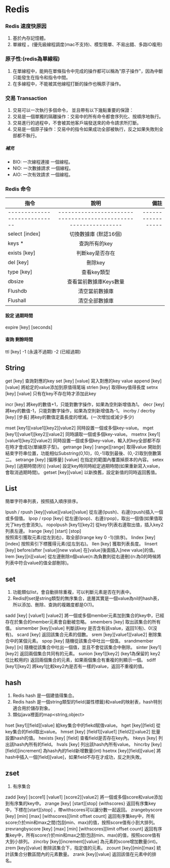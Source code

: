 # Redis 

### Redis 速度快原因
1. 基於內存記憶體。
2. 單線程 。(優先級線程調度(mac不支持)、模型簡單、不易出錯、多路IO複用)



### 原子性:(redis為單線程)
1. 在單線程中，能夠在單條指令中完成的操作都可以稱為"原子操作"，因為中斷只能發生在指令和指令中間。
2. 在多線程中，不能被其他線程打斷的操作也稱原子操作。

### 交易 Transaction
1.  交易可以一次執行多個命令， 並且帶有以下幾點重要的保證：
1. 交易是一個單獨的隔離操作：交易中的所有命令都會序列化、按順序地執行。
2. 交易進行的過程中，不會被其他客戶端發送來的命令請求所打斷。
2. 交易是一個原子操作：交易中的指令如果成功全部被執行，反之如果失敗則全部都不執行。


#####  補充
 * BIO: 一次線程連接 一個線程。
 * NIO: 一次數據請求 一個線程。
 * AIO: 一次有效請求 一個線程。




### Redis 命令



| 指令        				 | 說明           				     | 備註  |
| -------------------------- |:---------------------------------:| -----:|
|----------------------------|--------------------------------------------------------------|-----------------|
| select [index]			 | 切換數據庫 (默認16個)			 |  	 |
| keys *       			     | 查詢所有的key       			     |  	 |
| exists [key]      	     | 判斷key是否存在       	     	 |  	 |
|del [key]|刪除key ||
|type [key]|查看key類型||
|dbsize|查看當前數據庫Keys數量||
|Flushdb|清空當前數據庫||
|Flushall|清空全部數據庫||

#### 


#### 



#### 

#### 

#### 




#### 設定 過期時間
expire [key] [seconds]
#### 查詢 剩餘時間
ttl [key]
-1 (永遠不過期)
-2 (已經過期)


## String
get [key]
查詢對應的key
set [key] [value]
寫入對應的key value
append [key] [value]
將給定的value添加到原值得尾端
strlen [key]
取得key值得長度
setnx [key] [value]
只有在key不存在時才添加此key

incr [key]
將key的數值+1，只能對數字操作，如果為空則新增值為1。
decr [key]
將key的數值-1，只能對數字操作，如果為空則新增值為-1。
incrby / decrby [key] [步長]
將key的數值定義長度的增減。(一次增加或減少多少)

mset [key1][value1][key2][value2]
同時設置一個或多個key-value。
mget [key1][value1][key2][value2]
同時讀取一個或多個key-value。
msetnx [key1][value1][key2][value2]
同時設置一個或多個key-value，輸入的key全部都不存在時才會成功(單線原子型)。
getrange [key] [range][range] 
取得value 開始到結束字符串位置，功能相似Substring(0,10)，(0,-1)取到最後、(0,-2)取到倒數第二。
setrange [key] [偏移量] [value]
在指定的範圍內覆蓋掉原本的內容。 
setex [key] [過期時間(秒)] [value]
設定key時同時給定過期時間(如果重新寫入value，會取消過期時間)。
getset [key][value]
以新換舊，設定新值的同時返回舊值。


## List
簡單字符串列表，按照插入順序排序。

lpush / rpush [key][value][value][value]
從左邊(lpush)、右邊(rpush)插入一個或多個值。
lpop / rpop [key]
從左邊(lpop)、右邊(rpop)，取出一個值(如果值取光了key也會消失)。
ropolpush [key1][key2]
從key1列表右邊取出值，插入key2列表左邊。
lrange [key] [start] [stop]  
按照索引獲取元素(從左到右)，取全部(lrange key 0 -1)(排序)。
lindex [key] [index]
按照索引下標獲得元素(從左到右)。
llen [key]
獲取列表長度。
linsert [key] before/after [value][new value]
在[value]後面插入[new value]的值。
lrem [key][n][value]
從左邊刪除n個value(n:為負數則從右邊刪)(n:為0的時候將列表中符合value的值全部刪除)。

## set
1. 功能類似list，會自動排除重複，可以判斷元素是否在列表中。
2. Redis的set是string類型的無序集合，底層其實是一個value為nil的hash表，所以添加、刪除、查詢的複雜度都是O(1)。

sadd [key] [value1] [value2]
將一個或多個member元素加到集合的key中，已經存在於集合的member元素會自動被忽略。
smembers [key]
取出該集合的所有值。
sismember [key][value]
判斷該key 是否含有該value，返回1(有)、0(沒有)。
scard [key]
返回該集合元素的個數。
srem [key][value1][value2]
刪除集合中的某個元素。
spop [key]
隨機從該集合中吐出一個值。
srandmember [key] [n]
隨機從該集合中吐出一個值，並且不會從該集合中刪除。
sinter [key1][key2]
返回兩個集合共同有的元素。
sunion [key1][key2] (key1為保留的 key2位比較用的)
返回兩個集合的元素，如果兩個集合有重複的則顯示一個。
sdiff [key1][key2]
將key1比較key2內是否有一樣的value，返回不重複的值。


## hash
1. Redis hash 是一個建值得集合。
2. Redis hash 是一個string類型的field(屬性標籤)和value的映射表，hash特別適合用於儲存對象。
3. 類似java裡面的map<string,object>

hset [key1][field][value]
給key集合中的fiekd賦值value。
hget [key][field]
從key集合的field取出value。
hmset [key] [field1][value1] [field2][value2] 
批量設置hash的值。
hexists [key] [field]
查看field是否存在key內。
hkeys [key]
列出該hash內所有的field。
hvals [key]
列出該hash內所有value。
hincrby [key][field][increment]
為hash內的field新增數量(int)
hsetnx [key][field][value]
將hash中插入一個[field][value]，如果field不存在才成功，反之則失敗。

## zset
1. 有序集合

zadd [key] [score1] [value1] [score2][value2]
將一個或多個score和value添加到有序集的key中。
zrange [key] [start][stop]  {withscores}
返回有序集key中，下標在[start][stop] ，帶withscores可以讓分數一起返回。
zrangebyscore [key] [min] [max] [withscores][limit offset count]
返回有序集key中，所有score介於min和max之間(包刮min、max)的值，按照score值有小到大排列。
zrevrangbyscore [key] [max] [min] [withscores][limit offset count]
返回有序集key中，所有score介於min和max之間(包刮min、max)的值，按照score值有大到小排列。
zincrby [key][increment][value]
為元素的score增加數量(int)。
zrem [key][value]
刪除該集合下，指定值的元素。
zcount [key][min][max]
統計該集合分數區間內的元素數量。
zrank [key][value]
返回該值在元素中的排名。
